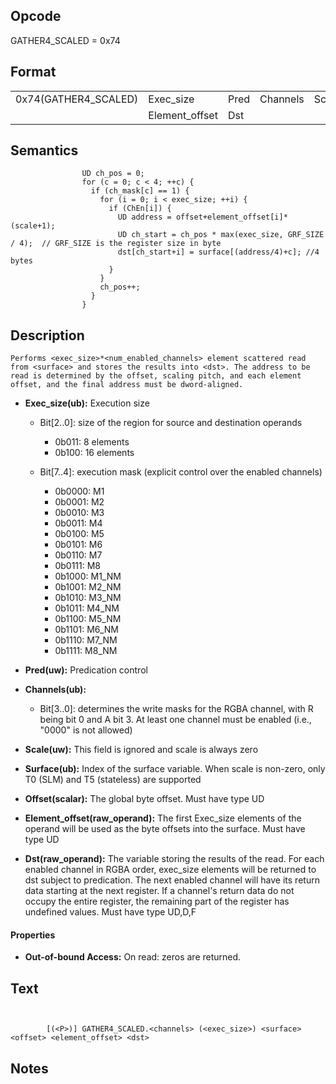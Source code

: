 <!---======================= begin_copyright_notice ============================

Copyright (c) 2019-2021 Intel Corporation

Permission is hereby granted, free of charge, to any person obtaining a copy
of this software and associated documentation files (the "Software"),
to deal in the Software without restriction, including without limitation
the rights to use, copy, modify, merge, publish, distribute, sublicense,
and/or sell copies of the Software, and to permit persons to whom
the Software is furnished to do so, subject to the following conditions:

The above copyright notice and this permission notice shall be included
in all copies or substantial portions of the Software.

THE SOFTWARE IS PROVIDED "AS IS", WITHOUT WARRANTY OF ANY KIND, EXPRESS OR
IMPLIED, INCLUDING BUT NOT LIMITED TO THE WARRANTIES OF MERCHANTABILITY,
FITNESS FOR A PARTICULAR PURPOSE AND NONINFRINGEMENT. IN NO EVENT SHALL THE
AUTHORS OR COPYRIGHT HOLDERS BE LIABLE FOR ANY CLAIM, DAMAGES OR OTHER
LIABILITY, WHETHER IN AN ACTION OF CONTRACT, TORT OR OTHERWISE, ARISING
FROM, OUT OF OR IN CONNECTION WITH THE SOFTWARE OR THE USE OR OTHER DEALINGS
IN THE SOFTWARE.

============================= end_copyright_notice ==========================-->

 

## Opcode

  GATHER4_SCALED = 0x74

## Format

| | | | | | | |
| --- | --- | --- | --- | --- | --- | --- |
| 0x74(GATHER4_SCALED) | Exec_size      | Pred | Channels | Scale | Surface | Offset |
|                      | Element_offset | Dst  |          |       |         |        |


## Semantics




                    UD ch_pos = 0;
                    for (c = 0; c < 4; ++c) {
                      if (ch_mask[c] == 1) {
                        for (i = 0; i < exec_size; ++i) {
                          if (ChEn[i]) {
                            UD address = offset+element_offset[i]*(scale+1);
                            UD ch_start = ch_pos * max(exec_size, GRF_SIZE / 4);  // GRF_SIZE is the register size in byte
                            dst[ch_start+i] = surface[(address/4)+c]; //4 bytes
                          }
                        }
                        ch_pos++;
                      }
                    }

## Description



    Performs <exec_size>*<num_enabled_channels> element scattered read from <surface> and stores the results into <dst>. The address to be read is determined by the offset, scaling pitch, and each element offset, and the final address must be dword-aligned.

- **Exec_size(ub):** Execution size
 
  - Bit[2..0]: size of the region for source and destination operands
 
    - 0b011:  8 elements 
    - 0b100:  16 elements 
  - Bit[7..4]: execution mask (explicit control over the enabled channels)
 
    - 0b0000:  M1 
    - 0b0001:  M2 
    - 0b0010:  M3 
    - 0b0011:  M4 
    - 0b0100:  M5 
    - 0b0101:  M6 
    - 0b0110:  M7 
    - 0b0111:  M8 
    - 0b1000:  M1_NM 
    - 0b1001:  M2_NM 
    - 0b1010:  M3_NM 
    - 0b1011:  M4_NM 
    - 0b1100:  M5_NM 
    - 0b1101:  M6_NM 
    - 0b1110:  M7_NM 
    - 0b1111:  M8_NM
- **Pred(uw):** Predication control

- **Channels(ub):** 
 
  - Bit[3..0]: determines the write masks for the RGBA channel, with R being bit 0 and A bit 3. At least one channel must be enabled (i.e., "0000" is not allowed)

- **Scale(uw):** This field is ignored and scale is always zero

- **Surface(ub):** Index of the surface variable. When scale is non-zero, only T0 (SLM) and T5 (stateless) are supported

- **Offset(scalar):** The global byte offset. Must have type UD

- **Element_offset(raw_operand):** The first Exec_size elements of the operand will be used as the byte offsets into the surface. Must have type UD

- **Dst(raw_operand):** The variable storing the results of the read. For each enabled channel in RGBA order, exec_size elements will be returned to dst subject to predication. The next enabled channel will have its return data starting at the next register. If a channel's return data do not occupy the entire register, the remaining part of the register has undefined values. Must have type UD,D,F

#### Properties
- **Out-of-bound Access:** On read: zeros are returned. 


## Text
```
    

		[(<P>)] GATHER4_SCALED.<channels> (<exec_size>) <surface> <offset> <element_offset> <dst>
```



## Notes


